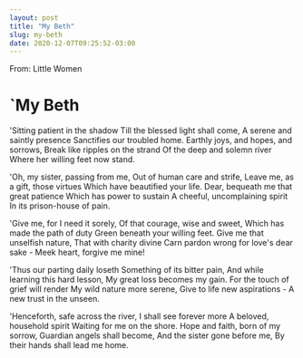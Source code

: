 ```yaml
---
layout: post
title: "My Beth"
slug: my-beth
date: 2020-12-07T09:25:52-03:00
---
```


From: Little Women


# `My Beth

'Sitting patient in the shadow
Till the blessed light shall come,
A serene and saintly presence
Sanctifies our troubled home.
Earthly joys, and hopes, and sorrows,
Break like ripples on the strand
Of the deep and solemn river
Where her willing feet now stand.

'Oh, my sister, passing from me,
Out of human care and strife,
Leave me, as a gift, those virtues
Which have beautified your life.
Dear, bequeath me that great patience
Which has power to sustain
A cheeful, uncomplaining spirit
In its prison-house of pain.

'Give me, for I need it sorely,
Of that courage, wise and sweet,
Which has made the path of duty
Green beneath your willing feet.
Give me that unselfish nature,
That with charity divine
Carn pardon wrong for love's dear sake -
Meek heart, forgive me mine!

'Thus our parting daily loseth
Something of its bitter pain,
And while learning this hard lesson,
My great loss becomes my gain.
For the touch of grief will render
My wild nature more serene,
Give to life new aspirations - 
A new trust in the unseen.

'Henceforth, safe across the river,
I shall see forever more
A beloved, household spirit
Waiting for me on the shore.
Hope and faith, born of my sorrow,
Guardian angels shall become,
And the sister gone before me,
By their hands shall lead me home.

